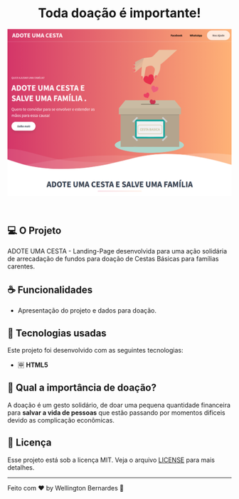 <h1 align="center">
  Toda doação é importante!
</h2>

<p align="center">
    <img src="./landing-page.png"/>
</p>

<p align="center">
</p>

<br>

## 💻 O Projeto
ADOTE UMA CESTA - Landing-Page desenvolvida para uma ação solidária de arrecadação de fundos para doação de Cestas Básicas para famílias carentes.

## ☕ Funcionalidades
- Apresentação do projeto e dados para doação.

## :rocket: Tecnologias usadas
Este projeto foi desenvolvido com as seguintes tecnologias:
- :u7533: **HTML5**

## :page_with_curl: Qual a importância de doação? <br>
A doação é um gesto solidário, de doar uma pequena quantidade financeira para <b>salvar a vida de pessoas</b> que estão passando por momentos dificeis devido as complicação econômicas.


## :memo: Licença

Esse projeto está sob a licença MIT. Veja o arquivo [LICENSE](LICENSE.md) para mais detalhes.


---

Feito com ❤️ by Wellington Bernardes :wave: